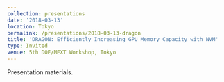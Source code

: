 ```yaml
---
collection: presentations
date: '2018-03-13'
location: Tokyo
permalink: /presentations/2018-03-13-dragon
title: 'DRAGON: Efficiently Increasing GPU Memory Capacity with NVM'
type: Invited
venue: 5th DOE/MEXT Workshop, Tokyo
---
```


Presentation materials.
